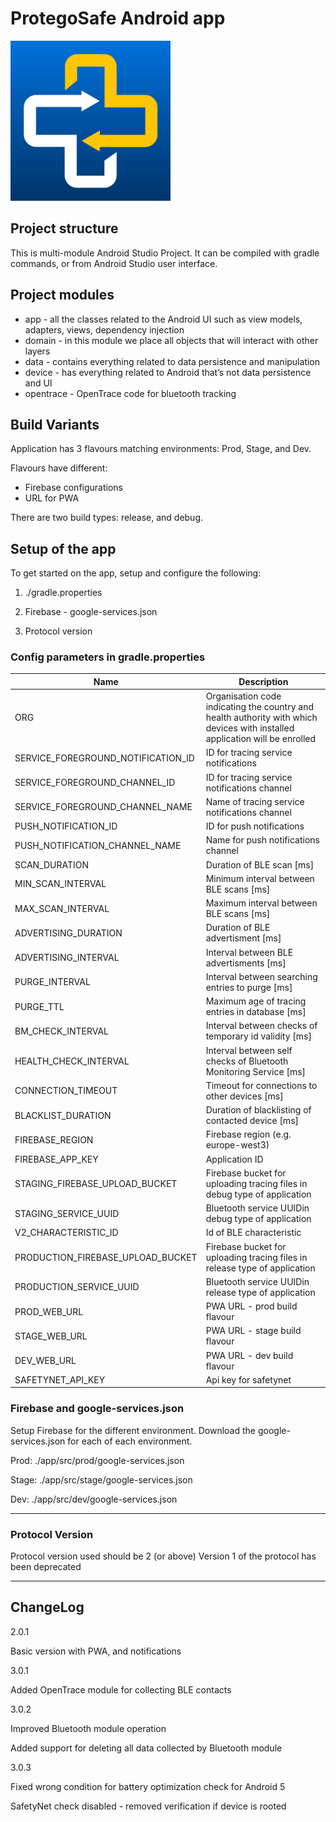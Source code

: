 # ProtegoSafe Android app

![Logo](./image.png "ProtegoSafe")

## Project structure

This is multi-module Android Studio Project. It can be compiled with gradle commands, or from Android Studio user interface.

## Project modules

- app -  all the classes related to the Android UI such as view models, adapters, views, dependency injection
- domain - in this module we place all objects that will interact with other layers
- data - contains everything related to data persistence and manipulation
- device - has everything related to Android that’s not data persistence and UI
- opentrace - OpenTrace code for bluetooth tracking

## Build Variants

Application has 3 flavours matching environments: Prod, Stage, and Dev.

Flavours have different:

- Firebase configurations
- URL for PWA

There are two build types: release, and debug.

## Setup of the app
To get started on the app, setup and configure the following:
1. ./gradle.properties

2. Firebase - google-services.json

3. Protocol version


### Config parameters in gradle.properties

| Name                               | Description                                                  |
| ---------------------------------- | ------------------------------------------------------------ |
| ORG                                | Organisation code indicating the country and health authority with which devices with installed application will be enrolled |
| SERVICE_FOREGROUND_NOTIFICATION_ID | ID for tracing service notifications                         |
| SERVICE_FOREGROUND_CHANNEL_ID      | ID for tracing service notifications channel                 |
| SERVICE_FOREGROUND_CHANNEL_NAME    | Name of tracing service notifications channel                |
| PUSH_NOTIFICATION_ID               | ID for push notifications                                    |
| PUSH_NOTIFICATION_CHANNEL_NAME     | Name for push notifications channel                          |
| SCAN_DURATION                      | Duration of BLE scan [ms]                                    |
| MIN_SCAN_INTERVAL                  | Minimum interval between BLE scans [ms]                      |
| MAX_SCAN_INTERVAL                  | Maximum interval between BLE scans [ms]                      |
| ADVERTISING_DURATION               | Duration of BLE advertisment [ms]                            |
| ADVERTISING_INTERVAL               | Interval between BLE advertisments [ms]                      |
| PURGE_INTERVAL                     | Interval between searching entries to purge [ms]             |
| PURGE_TTL                          | Maximum age of tracing entries in database [ms]              |
| BM_CHECK_INTERVAL                  | Interval between checks of temporary id validity [ms]        |
| HEALTH_CHECK_INTERVAL              | Interval between self checks of Bluetooth Monitoring Service [ms] |
| CONNECTION_TIMEOUT                 | Timeout for connections to other devices [ms]                |
| BLACKLIST_DURATION                 | Duration of blacklisting of contacted device [ms]            |
| FIREBASE_REGION                    | Firebase region (e.g. europe-west3)                          |
| FIREBASE_APP_KEY                   | Application ID                                               |
| STAGING_FIREBASE_UPLOAD_BUCKET     | Firebase bucket for uploading tracing files in debug type of application |
| STAGING_SERVICE_UUID               | Bluetooth service  UUIDin debug type of application          |
| V2_CHARACTERISTIC_ID               | Id of BLE characteristic                                     |
| PRODUCTION_FIREBASE_UPLOAD_BUCKET  | Firebase bucket for uploading tracing files in release type of application |
| PRODUCTION_SERVICE_UUID            | Bluetooth service  UUIDin release type of application        |
| PROD_WEB_URL                       | PWA URL - prod build flavour                                 |
| STAGE_WEB_URL                      | PWA URL - stage build flavour                                |
| DEV_WEB_URL                        | PWA URL - dev build flavour                                  |
| SAFETYNET_API_KEY                  | Api key for safetynet                                        |

### Firebase and google-services.json
Setup Firebase for the different environment.
Download the google-services.json for each of each environment.

Prod: ./app/src/prod/google-services.json

Stage: ./app/src/stage/google-services.json

Dev: ./app/src/dev/google-services.json

---

### Protocol Version
Protocol version used should be 2 (or above)
Version 1 of the protocol has been deprecated

---

## ChangeLog

2.0.1

Basic version with PWA, and notifications

3.0.1

Added OpenTrace module for collecting BLE contacts

3.0.2

Improved Bluetooth module operation

Added support for deleting all data collected by Bluetooth module

3.0.3

Fixed wrong condition for battery optimization check for Android 5

SafetyNet check disabled - removed verification if device is rooted
